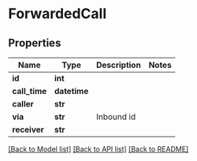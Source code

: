 # ForwardedCall

## Properties
Name | Type | Description | Notes
------------ | ------------- | ------------- | -------------
**id** | **int** |  | 
**call_time** | **datetime** |  | 
**caller** | **str** |  | 
**via** | **str** | Inbound id | 
**receiver** | **str** |  | 

[[Back to Model list]](../README.md#documentation-for-models) [[Back to API list]](../README.md#documentation-for-api-endpoints) [[Back to README]](../README.md)


